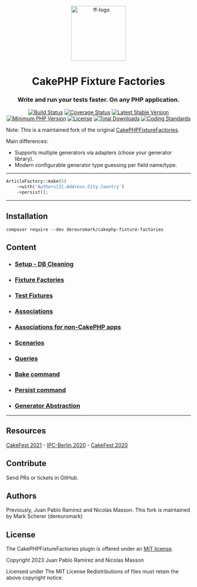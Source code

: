 <p align="center">
    <a href="https://vierge-noire.github.io/" target="_blank"><img src="https://vierge-noire.github.io/images/fixture_factories.svg" alt="ff-logo" width="150"  /></a>
</p>
<h1 align="center">
CakePHP Fixture Factories
</h1>
<h3 align="center">
Write and run your tests faster. On any PHP application.
</h3>

<p align="center">
    <a href="https://github.com/dereuromark/cakephp-fixture-factories/actions/workflows/ci.yml?query=branch%3Amain"><img src="https://github.com/dereuromark/cakephp-fixture-factories/actions/workflows/ci.yml/badge.svg?branch=main" alt="Build Status"></a>
    <a href="https://codecov.io/gh/dereuromark/cakephp-fixture-factories"><img src="https://codecov.io/gh/dereuromark/cakephp-fixture-factories/branch/main/graph/badge.svg" alt="Coverage Status"></a>
    <a href="https://packagist.org/packages/dereuromark/cakephp-fixture-factories"><img src="https://poser.pugx.org/dereuromark/cakephp-fixture-factories/v/stable.svg" alt="Latest Stable Version"></a>
    <a href="https://php.net/"><img src="https://img.shields.io/badge/php-%3E%3D%208.2-8892BF.svg" alt="Minimum PHP Version"></a>
    <a href="LICENSE"><img src="https://poser.pugx.org/dereuromark/cakephp-fixture-factories/license.svg" alt="License"></a>
    <a href="https://packagist.org/packages/dereuromark/cakephp-fixture-factories"><img src="https://poser.pugx.org/dereuromark/cakephp-fixture-factories/d/total.svg" alt="Total Downloads"></a>
    <a href="https://github.com/cakephp/cakephp-codesniffer"><img src="https://img.shields.io/badge/cs-CakePHP-yellow.svg" alt="Coding Standards"></a>
</p>

Note: This is a maintained fork of the original [CakePHPFixtureFactories](https://github.com/vierge-noire/cakephp-fixture-factories).

Main differences:
- Supports multiple generators via adapters (chose your generator library).
- Modern configurable generator type guessing per field name/type.

---

```php
ArticleFactory::make(5)
    ->with('Authors[3].Address.City.Country')
    ->persist();
```

---

## Installation
```
composer require --dev dereuromark/cakephp-fixture-factories
```


## Content

* ### [Setup - DB Cleaning](docs/setup.md)
* ### [Fixture Factories](docs/factories.md)
* ### [Test Fixtures](docs/examples.md)
* ### [Associations](docs/associations.md)
* ### [Associations for non-CakePHP apps](docs/no_cake_associations.md)
* ### [Scenarios](docs/scenarios.md)
* ### [Queries](docs/queries.md)
* ### [Bake command](docs/bake.md)
* ### [Persist command](docs/commands.md)
* ### [Generator Abstraction](docs/generator-differences.md)

---


## Resources

[CakeFest 2021](https://www.youtube.com/watch?v=1WrWH2F_hWE) -
[IPC-Berlin 2020](https://www.youtube.com/watch?v=yJ6EqAE2NEs) -
[CakeFest 2020](https://www.youtube.com/watch?v=PNA1Ck2-nVc&t=30s)

## Contribute

Send PRs or tickets in GitHub.

## Authors
Previously, Juan Pablo Ramirez and Nicolas Masson.
This fork is maintained by Mark Scherer (dereuromark)

## License

The CakePHPFixtureFactories plugin is offered under an [MIT license](https://opensource.org/licenses/mit-license.php).

Copyright 2023 Juan Pablo Ramirez and Nicolas Masson

Licensed under The MIT License Redistributions of files must retain the above copyright notice.
